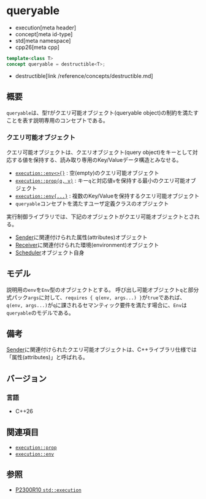 # queryable
* execution[meta header]
* concept[meta id-type]
* std[meta namespace]
* cpp26[meta cpp]

```cpp
template<class T>
concept queryable = destructible<T>;
```
* destructible[link /reference/concepts/destructible.md]

## 概要
`queryable`は、型`T`がクエリ可能オブジェクト(queryable object)の制約を満たすことを表す説明専用のコンセプトである。


### クエリ可能オブジェクト
クエリ可能オブジェクトは、クエリオブジェクト(query object)をキーとして対応する値を保持する、読み取り専用のKey/Valueデータ構造とみなせる。

- [`execution::env<>{}`](execution/env.md) : 空(empty)のクエリ可能オブジェクト
- [`execution::prop(q, v)`](execution/prop.md) : キー`q`と対応値`v`を保持する最小のクエリ可能オブジェクト
- [`execution::env{...}`](execution/env.md) : 複数のKey/Valueを保持するクエリ可能オブジェクト
- `queryable`コンセプトを満たすユーザ定義クラスのオブジェクト

実行制御ライブラリでは、下記のオブジェクトがクエリ可能オブジェクトとされる。

- [Sender](execution/sender.md)に関連付けられた属性(attributes)オブジェクト
- [Receiver](execution/receiver.md)に関連付けられた環境(environment)オブジェクト
- [Scheduler](execution/scheduler.md)オブジェクト自身


## モデル
説明用の`env`を`Env`型のオブジェクトとする。
呼び出し可能オブジェクト`q`と部分式パック`args`に対して、`requires { q(env, args...) }`が`true`であれば、`q(env, args...)`が`q`に課されるセマンティック要件を満たす場合に、`Env`は`queryable`のモデルである。


## 備考
[Sender](execution/sender.md)に関連付けられたクエリ可能オブジェクトは、C++ライブラリ仕様では「属性(attributes)」と呼ばれる。


## バージョン
### 言語
- C++26


## 関連項目
- [`execution::prop`](execution/prop.md)
- [`execution::env`](execution/env.md)


## 参照
- [P2300R10 `std::execution`](https://www.open-std.org/jtc1/sc22/wg21/docs/papers/2024/p2300r10.html)
